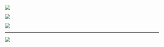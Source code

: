 ![](https://komarev.com/ghpvc/?username=voidemlive)

![](https://github-readme-stats.vercel.app/api/top-langs?username=voidemlive&show_icons=true&locale=en&layout=compact&theme=chartreuse-dark)

![](https://github-readme-streak-stats.herokuapp.com/?user=voidemlive&theme=tokyonight)
 
-------------
![](https://discord.c99.nl/widget/theme-3/547439411856408576.png)
